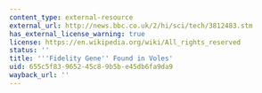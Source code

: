 ```yaml
---
content_type: external-resource
external_url: http://news.bbc.co.uk/2/hi/sci/tech/3812483.stm
has_external_license_warning: true
license: https://en.wikipedia.org/wiki/All_rights_reserved
status: ''
title: '''Fidelity Gene'' Found in Voles'
uid: 655c5f83-9652-45c8-9b5b-e45db6fa9da9
wayback_url: ''
---
```

